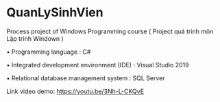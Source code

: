 # QuanLySinhVien
Process project of Windows Programming course ( Project quá trình môn Lập trình Windown )

• Programming language : C#

• Integrated development environment (IDE) : Visual Studio 2019

• Relational database management system : SQL Server

Link video demo: https://youtu.be/3Nh-L-CKQvE
